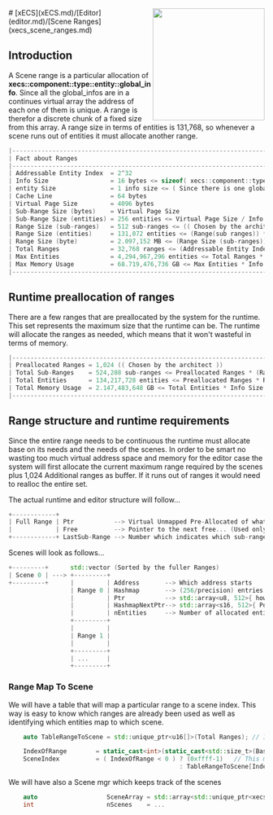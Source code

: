 <img src="https://i.imgur.com/TyjrCTS.jpg" align="right" width="220px" />
# [xECS](xECS.md)/[Editor](editor.md)/[Scene Ranges](xecs_scene_ranges.md)

## Introduction

A Scene range is a particular allocation of **xecs::component::type::entity::global_info**. Since all the global_infos are in a continues virtual array the address of each one of them is unique. A range is therefor a discrete chunk of a fixed size from this array. A range size in terms of entities is 131,768, so whenever a scene runs out of entities it must allocate another range.  

~~~cpp
|----------------------------------------------------------------------------------------------------|
| Fact about Ranges                                                                                  |
|----------------------------------------------------------------------------------------------------|
| Addressable Entity Index  = 2^32                                                                   |
| Info Size                 = 16 bytes <= sizeof( xecs::component::type::entity::global_info )       |
| entity Size               = 1 info size <= ( Since there is one global_info per entity )           |
| Cache Line                = 64 bytes                                                               |
| Virtual Page Size         = 4096 bytes                                                             |
| Sub-Range Size (bytes)    = Virtual Page Size                                                      |
| Sub-Range Size (entities) = 256 entities <= Virtual Page Size / Info Size                          |
| Range Size (sub-ranges)   = 512 sub-ranges <= (( Chosen by the architect ))                        |
| Range Size (entities)     = 131,072 entities <= (Range(sub ranges)) * (Sub-Range Size(entities))   |
| Range Size (byte)         = 2.097,152 MB <= (Range Size (sub-ranges)) * (Sub-Range Size (bytes))   |
| Total Ranges              = 32,768 ranges <= (Addressable Entity Index) / (Range Size(entities))   |
| Max Entities              = 4,294,967,296 entities <= Total Ranges * (Range Size(entities))        |
| Max Memory Usage          = 68.719,476,736 GB <= Max Entities * Info Size                          |
|----------------------------------------------------------------------------------------------------|
~~~

## Runtime preallocation of ranges

There are a few ranges that are preallocated by the system for the runtime. This set represents the maximum size that the runtime can be. The runtime will allocate the ranges as needed, which means that it won't wasteful in terms of memory.

~~~cpp
|----------------------------------------------------------------------------------------------------|
| Preallocated Ranges = 1,024 (( Chosen by the architect ))                                          |
| Total Sub-Ranges    = 524,288 sub-ranges <= Preallocated Ranges * (Range Size (sub-ranges))        |
| Total Entities      = 134,217,728 entities <= Preallocated Ranges * Range Size (entities)          |
| Total Memory Usage  = 2.147,483,648 GB <= Total Entities * Info Size                               |
|----------------------------------------------------------------------------------------------------|
~~~

## Range structure and runtime requirements

Since the entire range needs to be continuous the runtime must allocate base on its needs and the needs of the scenes. In order to be smart no wasting too much virtual address space and memory for the editor case the system will first allocate the current maximum range required by the scenes plus 1,024 Additional ranges as buffer. If it runs out of ranges it would need to realloc the entire set.

The actual runtime and editor structure will follow...
~~~cpp
+------------+
| Full Range | Ptr           --> Virtual Unmapped Pre-Allocated of what is likely needed plus the buffer
|            | Free          --> Pointer to the next free... (Used only for the runtime)
+------------+ LastSub-Range --> Number which indicates which sub-range was last allocated so it knows when it runs out of memory which other sub-range to alloc
~~~

Scenes will look as follows...
~~~cpp
+---------+      std::vector (Sorted by the fuller Ranges)
| Scene 0 | ---> +---------+
+---------+      |         | Address       --> Which address starts
                 | Range 0 | Hashmap       --> (256/precision) entries hash map that index into the array below key is the value of the u8, used to quickly allocate to the most full sub-page
                 |         | Ptr           --> std::array<u8, 512>{ how many entities are allocated per sub-block }
                 |         | HashmapNextPtr--> std::array<s16, 512>{ Pointer to the next entry. (used by the Hashmap) }
                 |         | nEntities     --> Number of allocated entities
                 +---------+
                 |         | 
                 | Range 1 | 
                 |         |
                 +---------+
                 | ...     | 
                 +---------+
~~~

### Range Map To Scene

We will have a table that will map a particular range to a scene index. This way is easy to know which ranges are already been used as well as identifying which entities map to which scene.

~~~cpp
    auto TableRangeToScene = std::unique_ptr<u16[]>(Total Ranges); // Initialize to 0xffff which will mean that the range has not been allocated to any scene

    IndexOfRange        = static_cast<int>(static_cast<std::size_t>(BaseAddressOfGlobalInfo - AddressEntityGlobalInfo) / (# entity per range)) - (Preallocated Ranges)))
    SceneIndex          = ( IndexOfRange < 0 ) ? (0xffff-1)   // This means that is a Run Time Entity, there for not in a scene
                                               : TableRangeToScene[IndexOfRange];
~~~

We will have also a Scene mgr which keeps track of the scenes

~~~cpp
    auto                   SceneArray = std::array<std::unique_ptr<xecs::scene::instance>, max_scenes_v>
    int                    nScenes    = ...
~~~
